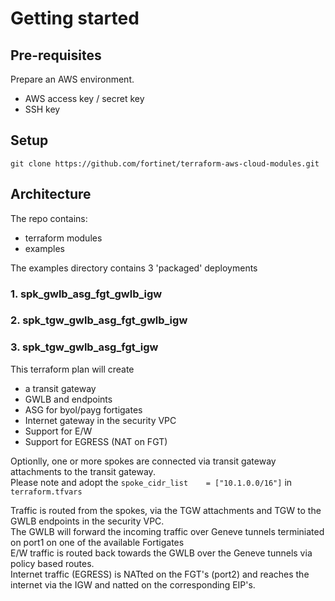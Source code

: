 # Getting started

## Pre-requisites
Prepare an AWS environment. 
- AWS access key / secret key
- SSH key

## Setup
```
git clone https://github.com/fortinet/terraform-aws-cloud-modules.git
```

## Architecture 
The repo contains:
- terraform modules
- examples

The examples directory contains 3 'packaged' deployments

### 1. spk_gwlb_asg_fgt_gwlb_igw
	
### 2. spk_tgw_gwlb_asg_fgt_gwlb_igw
	
### 3. spk_tgw_gwlb_asg_fgt_igw
This terraform plan will create 
- a transit gateway
- GWLB and endpoints
- ASG for byol/payg fortigates
- Internet gateway in the security VPC
- Support for E/W
- Support for EGRESS (NAT on FGT)

Optionlly, one or more spokes are connected via transit gateway attachments to the transit gateway.<br>
Please note and adopt the `spoke_cidr_list    = ["10.1.0.0/16"]` in `terraform.tfvars`

Traffic is routed from the spokes, via the TGW attachments and TGW to the GWLB endpoints in the security VPC.<br>
The GWLB will forward the incoming traffic over Geneve tunnels terminiated on port1 on one of the available Fortigates<br>
E/W traffic is routed back towards the GWLB over the Geneve tunnels via policy based routes.<br>
Internet traffic (EGRESS) is NATted on the FGT's (port2) and reaches the internet via the IGW and natted on the corresponding EIP's.<br>
